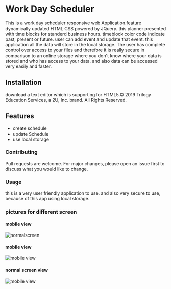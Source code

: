 # Work Day Scheduler

  This is a work day scheduler responsive web Application.feature dynamically updated HTML CSS powered by JQuery. this planner presented with time blocks for standerd business hours. timeblock color code indicate past, present or future. user can add event and update that event. this application all the data will store in the local storage.
  The user has complete control over access to your files and therefore it is really secure in comparison to an online storage where you don't know where your data is stored and who has access to your data. and also data can be accessed very easily and faster.

## Installation
download a text editor which is supporting for HTML5.© 2019 Trilogy Education Services, a 2U, Inc. brand. All Rights Reserved.

## Features
* create schedule
* update Schedule
* use local storage

### Contributing
Pull requests are welcome. For major changes, please open an issue first to discuss what you would like to change.

### Usage
this is a very user friendly application to use. and also very secure to use, because of this app using local storage.

### pictures for different screen

#### mobile view
![normalscreen](https://github.com/niroshanwitharana/homework/blob/master/work-day-scheduler/pics/Image%20(1).jpg)
#### mobile view
![mobile view](https://github.com/niroshanwitharana/homework/blob/master/work-day-scheduler/pics/Image.jpg)
#### normal screen view
![mobile view](https://github.com/niroshanwitharana/homework/blob/master/work-day-scheduler/pics/pic3.png)


